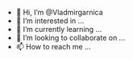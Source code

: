 - 👋 Hi, I’m @Vladmirgarnica
- 👀 I’m interested in ...
- 🌱 I’m currently learning ...
- 💞️ I’m looking to collaborate on ...
- 📫 How to reach me ...

<!---
Vladmirgarnica/Vladmirgarnica is a ✨ special ✨ repository because its `README.md` (this file) appears on your GitHub profile.
You can click the Preview link to take a look at your changes.
--->
